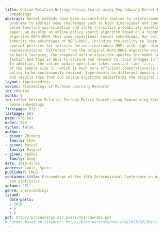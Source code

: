 ```yaml
---
title: Online Relative Entropy Policy Search using Reproducing Kernel Hilbert Space
  Embeddings
abstract: Kernel methods have been successfully applied to reinforcement learning
  problems to address some challenges such as high dimensional and continuous states,
  value function approximation and state transition probability modeling. In this
  paper, we develop an online policy search algorithm based on a recent state-of-the-art
  algorithm REPS-RKHS that uses conditional kernel embeddings. Our online algorithm
  inherits the advantages of REPS-RKHS, including the ability to learn non-parametric
  control policies for infinite horizon continuous MDPs with high- dimensional sensory
  representations. Different from the original REPS-RKHS algorithm which is based
  on batch learning, the proposed online algorithm updates the model in an online
  fashion and thus is able to capture and respond to rapid changes in the system dynamics.
  In addition, the online update operation takes constant time (i.e., independent
  of the sample size n), which is much more efficient computationally and allows the
  policy to be continuously revised. Experiments on different domains are conducted
  and results show that our online algorithm outperforms the original algorithm.
layout: inproceedings
series: Proceedings of Machine Learning Research
id: chen16a
month: 0
tex_title: Online Relative Entropy Policy Search using Reproducing Kernel Hilbert
  Space Embeddings
firstpage: 573
lastpage: 581
page: 573-581
order: 573
cycles: false
author:
- given: Zhitang
  family: Chen
- given: Pascal
  family: Poupart
- given: Yanhui
  family: Geng
date: 2016-05-02
address: Cadiz, Spain
publisher: PMLR
container-title: Proceedings of the 19th International Conference on Artificial Intelligence
  and Statistics
volume: '51'
genre: inproceedings
issued:
  date-parts:
  - 2016
  - 5
  - 2
pdf: http://proceedings.mlr.press/v51/chen16a.pdf
# Format based on citeproc: http://blog.martinfenner.org/2013/07/30/citeproc-yaml-for-bibliographies/
---
```

